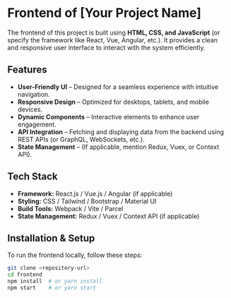 # Frontend of [Your Project Name]

The frontend of this project is built using **HTML, CSS, and JavaScript** (or specify the framework like React, Vue, Angular, etc.). It provides a clean and responsive user interface to interact with the system efficiently.

## Features
- **User-Friendly UI** – Designed for a seamless experience with intuitive navigation.
- **Responsive Design** – Optimized for desktops, tablets, and mobile devices.
- **Dynamic Components** – Interactive elements to enhance user engagement.
- **API Integration** – Fetching and displaying data from the backend using REST APIs (or GraphQL, WebSockets, etc.).
- **State Management** – (If applicable, mention Redux, Vuex, or Context API).

## Tech Stack
- **Framework:** React.js / Vue.js / Angular (if applicable)
- **Styling:** CSS / Tailwind / Bootstrap / Material UI
- **Build Tools:** Webpack / Vite / Parcel
- **State Management:** Redux / Vuex / Context API (if applicable)

## Installation & Setup
To run the frontend locally, follow these steps:

```bash
git clone <repository-url>
cd frontend
npm install  # or yarn install
npm start    # or yarn start
